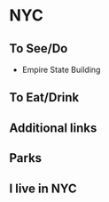 # NYC


## To See/Do

* Empire State Building

## To Eat/Drink



## Additional links


## Parks 

## I live in NYC
